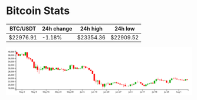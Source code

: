 # Bitcoin Stats

BTC/USDT|24h change|24h high|24h low|
|---|---|---|---|
|$22976.91|-1.18%|$23354.36|$22909.52|

<img src="./chart.svg">
